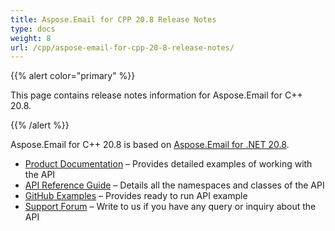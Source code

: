 ```yaml
---
title: Aspose.Email for CPP 20.8 Release Notes
type: docs
weight: 8
url: /cpp/aspose-email-for-cpp-20-8-release-notes/
---
```


{{% alert color="primary" %}} 

This page contains release notes information for Aspose.Email for C++ 20.8.

{{% /alert %}} 

Aspose.Email for C++ 20.8 is based on [Aspose.Email for .NET 20.8](/email/net/aspose-email-for-net-20-8-release-notes/).

- [Product Documentation](/email/cpp/home/) – Provides detailed examples of working with the API
- [API Reference Guide](https://www.aspose.com/api/cpp/email) – Details all the namespaces and classes of the API
- [GitHub Examples](https://github.com/aspose-email/Aspose.Email-for-C) – Provides ready to run API example
- [Support Forum](https://forum.aspose.com/c/email) – Write to us if you have any query or inquiry about the API
